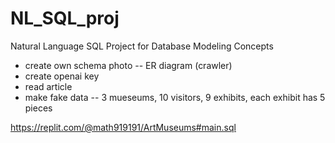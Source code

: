 # NL_SQL_proj
Natural Language SQL Project for Database Modeling Concepts



- create own schema photo -- ER diagram (crawler)
- create openai key
- read article
- make fake data -- 3 mueseums, 10 visitors, 9 exhibits, 
each exhibit has 5 pieces

https://replit.com/@math919191/ArtMuseums#main.sql

